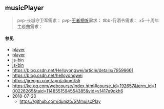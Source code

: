 ## musicPlayer

> pvp-长城守卫军需求：
> pvp-[王者视听](http://pvp.qq.com/cp/a20180327music/index.html)需求：
> tlbb-行酒令需求：
> x5-十周年主题曲需求：

#### 参见
- [player](http://js.jirengu.com/dudi)
- [player](http://js.jirengu.com/dudi/5/edit?html,css,js,output)
- [js-bin](http://js.jirengu.com/rube/4/edit?html,css,js,output)
- [js-bin](http://js.jirengu.com/wubu/edit?html,css,js,output)
- https://blog.csdn.net/Helloyongwei/article/details/79596661
- https://blog.csdn.net/helloyongwei
- https://jirengu.com/app/album/55
- https://ke.qq.com/webcourse/index.html#course_id=192657&term_id=100228265&taid=1148551564554385&vid=v1417e9dkh6
- 2018-07-20
    - https://github.com/dunizb/SMmuiscPlay